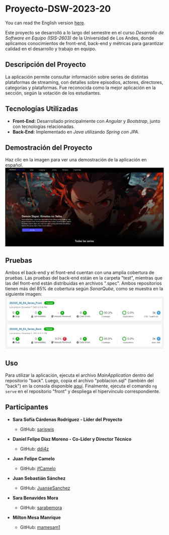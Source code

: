 # Proyecto-DSW-2023-20
You can read the English version [here](https://github.com/ddi4z/Proyecto-DSW-2023-20/blob/main/ENGLISH.MD).

Este proyecto se desarrolló a lo largo del semestre en el curso *Desarrollo de Software en Equipo (ISIS-2603)* de la Universidad de Los Andes, donde aplicamos conocimientos de front-end, back-end y métricas para garantizar calidad en el desarrollo y trabajo en equipo.

## Descripción del Proyecto
La aplicación permite consultar información sobre series de distintas plataformas de streaming, con detalles sobre episodios, actores, directores, categorías y plataformas. Fue reconocida como la mejor aplicación en la sección, según la votación de los estudiantes.

## Tecnologías Utilizadas
- **Front-End:** Desarrollado principalmente con *Angular* y *Bootstrap*, junto con tecnologías relacionadas.
- **Back-End:** Implementado en *Java* utilizando *Spring con JPA*.

## Demostración del Proyecto
Haz clic en la imagen para ver una demostración de la aplicación en español.
[![Video del proyecto](demo.png)](https://www.youtube.com/watch?v=IPXXt6rQ370)

## Pruebas
Ambos el back-end y el front-end cuentan con una amplia cobertura de pruebas. Las pruebas del back-end están en la carpeta "test", mientras que las del front-end están distribuidas en archivos ".spec". Ambos repositorios tienen más del 85% de cobertura según *SonarQube*, como se muestra en la siguiente imagen:
![Estado sonar](sonar.png)

## Uso
Para utilizar la aplicación, ejecuta el archivo *MainApplication* dentro del repositorio "back". Luego, copia el archivo "poblacion.sql" (también del "back") en la consola disponible [aquí](http://localhost:8080/api/h2-console/). Finalmente, ejecuta el comando `ng serve` en el repositorio "front" y despliega el hipervínculo correspondiente.

## Participantes
- **Sara Sofía Cárdenas Rodríguez - Líder del Proyecto**
  - GitHub: [sariswis](https://github.com/sariswis)

- **Daniel Felipe Diaz Moreno - Co-Líder y Director Técnico**
  - GitHub: [ddi4z](https://github.com/ddi4z)

- **Juan Felipe Camelo**
  - GitHub: [jfCamelo](https://github.com/jfCamelo)

- **Juan Sebastián Sánchez**
  - GitHub: [JuanseSanchez](https://github.com/JuanseSanchez)

- **Sara Benavides Mora**
  - GitHub: [sarabemora](https://github.com/sarabemora)

- **Milton Mesa Manrique**
  - GitHub: [mamesam1](https://github.com/mamesam1)
